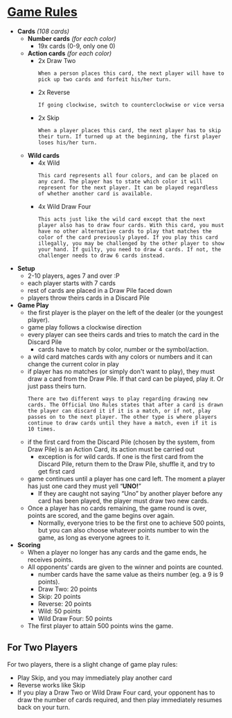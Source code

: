 # [Game Rules](http://www.unorules.com/)

- **Cards** _(108 cards)_
  - **Number cards** _(for each color)_
    - 19x cards (0-9, only one 0)
  - **Action cards** _(for each color)_
    - 2x Draw Two
      ```
      When a person places this card, the next player will have to pick up two cards and forfeit his/her turn.
      ```
    - 2x Reverse
      ```
      If going clockwise, switch to counterclockwise or vice versa
      ```
    - 2x Skip
      ```
      When a player places this card, the next player has to skip their turn. If turned up at the beginning, the first player loses his/her turn.
      ```
  - **Wild cards**
    - 4x Wild
      ```
      This card represents all four colors, and can be placed on any card. The player has to state which color it will represent for the next player. It can be played regardless of whether another card is available.
      ```
    - 4x Wild Draw Four
      ```
      This acts just like the wild card except that the next player also has to draw four cards. With this card, you must have no other alternative cards to play that matches the color of the card previously played. If you play this card illegally, you may be challenged by the other player to show your hand. If guilty, you need to draw 4 cards. If not, the challenger needs to draw 6 cards instead.
      ```
- **Setup**
  - 2-10 players, ages 7 and over :P
  - each player starts with 7 cards
  - rest of cards are placed in a Draw Pile faced down
  - players throw theirs cards in a Discard Pile
- **Game Play**
  - the first player is the player on the left of the dealer (or the youngest player).
  - game play follows a clockwise direction
  - every player can see theirs cards and tries to match the card in the Discard Pile
    - cards have to match by color, number or the symbol/action.
  - a wild card matches cards with any colors or numbers and it can change the current color in play
  - if player has no matches (or simply don't want to play), they must draw a card from the Draw Pile. If that card can be played, play it. Or just pass theirs turn.
    ```
    There are two different ways to play regarding drawing new cards. The Official Uno Rules states that after a card is drawn the player can discard it if it is a match, or if not, play passes on to the next player. The other type is where players continue to draw cards until they have a match, even if it is 10 times.
    ```
  - if the first card from the Discard Pile (chosen by the system, from Draw Pile) is an Action Card, its action must be carried out
    - exception is for wild cards. If one is the first card from the Discard Pile, return them to the Draw Pile, shuffle it, and try to get first card
  - game continues until a player has one card left. The moment a player has just one card they must yell “**UNO!**”
    - If they are caught not saying “Uno” by another player before any card has been played, the player must draw two new cards.
  - Once a player has no cards remaining, the game round is over, points are scored, and the game begins over again.
    - Normally, everyone tries to be the first one to achieve 500 points, but you can also choose whatever points number to win the game, as long as everyone agrees to it.
- **Scoring**
  - When a player no longer has any cards and the game ends, he receives points.
  - All opponents’ cards are given to the winner and points are counted.
    - number cards have the same value as theirs number (eg. a 9 is 9 points).
    - Draw Two: 20 points
    - Skip: 20 points
    - Reverse: 20 points
    - Wild: 50 points
    - Wild Draw Four: 50 points
  - The first player to attain 500 points wins the game.

## For Two Players

For two players, there is a slight change of game play rules:

- Play Skip, and you may immediately play another card
- Reverse works like Skip
- If you play a Draw Two or Wild Draw Four card, your opponent has to draw the number of cards required, and then play immediately resumes back on your turn.

